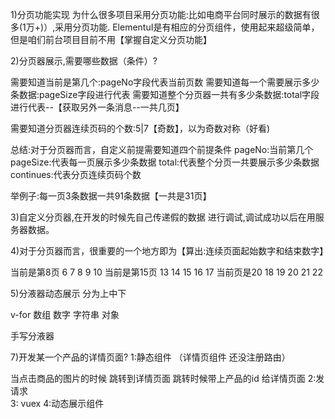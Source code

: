 1)分页功能实现
为什么很多项目采用分页功能:比如电商平台同时展示的数据有很多(1万+)）,采用分页功能.
ElementuI是有相应的分页组件，使用起来超级简单，但是咱们前台项目目前不用【掌握自定义分页功能】


2)分页器展示,需要哪些数据（条件）?

需要知道当前是第几个:pageNo字段代表当前页数
需要知道每一个需要展示多少条数据:pageSize字段进行代表
需要知道整个分页器一共有多少条数据:total字段进行代表--【获取另外一条消息--一共几页】

需要知道分页器连续页码的个数:5|7【奇数】，以为奇数对称（好看)

总结:对于分页器而言，自定义前提需要知道四个前提条件
pageNo:当前第几个
pageSize:代表每一页展示多少条数据
total:代表整个分页一共要展示多少条数据
continues:代表分页连续页码个数



举例子:每一页3条数据一共91条数据【一共是31页】

3)自定义分页器,在开发的时候先自己传递假的数据 进行调试,调试成功以后在用服务器数据。



4)对于分页器而言，很重要的一个地方即为【算出:连续页面起始数字和结束数字】

当前是第8页
6  7  8  9  10
当前是第15页
13 14 15 16 17
当前页是20
18 19 20 21 22

5)分液器动态展示
 分为上中下

 v-for  数组 数字 字符串 对象 

手写分液器


7)开发某一个产品的详情页面?
1:静态组件 （详情页组件  还没注册路由）

当点击商品的图片的时候 跳转到详情页面  跳转时候带上产品的id 给详情页面
2:发请求    
3: vuex
4:动态展示组件




































